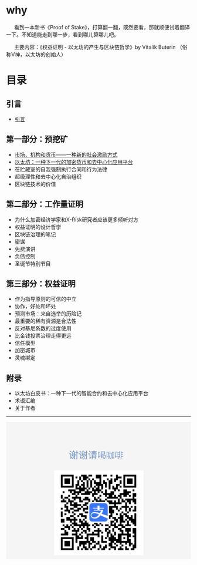# why
&ensp; &ensp; 看到一本新书《Proof of Stake》，打算翻一翻，既然要看，那就顺便试着翻译一下。不知道能走到哪一步，看到哪儿算哪儿吧。

&ensp; &ensp; 主要内容：《权益证明 - 以太坊的产生与区块链哲学》by Vitalik Buterin （俗称V神，以太坊的创始人）


# 目录

## 引言
* [引言](./content/0-introduction.md)

## 第一部分：预挖矿
* [市场、机构和货币——一种新的社会激励方式](./content/1.1-market.md)
* [以太坊：一种下一代的加密货币和去中心化应用平台](./content/1.2-ethereum.md)
* 在贮藏室的自我强制执行合同和行为法律
* 超级理性和去中心化自治组织
* 区块链技术的价值

## 第二部分：工作量证明
* 为什么加密经济学家和X-Risk研究者应该更多倾听对方
* 权益证明的设计哲学
* 区块链治理的笔记
* 密谋
* 免费演讲
* 负债控制
* 圣诞节特别节目

## 第三部分：权益证明
* 作为指导原则的可信的中立
* 协作，好处和坏处
* 预测市场：来自选举的历险记
* 最重要的稀有资源是合法性
* 反对基尼系数的过度使用
* 比金钱投票治理走得更远
* 信任模型
* 加密城市
* 灵魂绑定

## 附录
* 以太坊白皮书：一种下一代的智能合约和去中心化应用平台
* 术语汇编
* 关于作者


---
![一杯咖啡(支付宝)](./coffee/lm-alipay.png)
